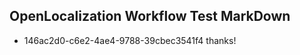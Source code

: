 ## OpenLocalization Workflow Test MarkDown
* 146ac2d0-c6e2-4ae4-9788-39cbec3541f4 thanks!

<!--HONumber=Jul16_HO2-->


